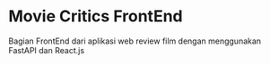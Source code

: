 # Movie Critics FrontEnd
Bagian FrontEnd dari aplikasi web review film dengan menggunakan FastAPI dan React.js
